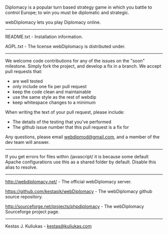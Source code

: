 Diplomacy is a popular turn based strategy game in which you battle to control Europe; to win you must be diplomatic and strategic.

 
webDiplomacy lets you play Diplomacy online.

--- 

README.txt - Installation information.

AGPL.txt - The license webDiplomacy is distributed under.

---

We welcome code contributions for any of the issues on the "soon" milestone. Simply fork the project, and develop a fix in a branch. We accept pull requests that:

* are well tested
* only include one fix per pull request
* keep the code clean and maintainable
* use the same style as the rest of webdip
* keep whitespace changes to a minimum

When writing the text of your pull request, please include:

* The details of the testing that you've performed
* The github issue number that this pull request is a fix for

Any questions, please email webdipmod@gmail.com, and a member of the dev team will answer.

---

If you get errors for files within /javascript/ it is because some default Apache configurations use this as a shared folder by default. Disable this alias to resolve.

---

http://webdiplomacy.net/ - The official webDiplomacy server.

https://github.com/kestasjk/webDiplomacy - The webDiplomacy github source repository.

http://sourceforge.net/projects/phpdiplomacy - The webDiplomacy Sourceforge project page.

---

Kestas J. Kuliukas - kestas@kuliukas.com

